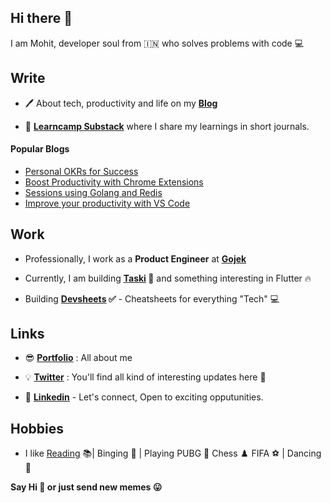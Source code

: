 ## Hi there 👋

I am Mohit, developer soul from 🇮🇳 who solves problems with code 💻


## Write

- 🖊 About tech, productivity and life on my **[Blog](https://mohitkhare.me/blog/)** 

-  📖 **[Learncamp Substack](http://learncamp.substack.com/)** where I share my learnings in short journals.

#### Popular Blogs
- [Personal OKRs for Success](https://mohitkhare.me/blog/personal-okrs/)
- [Boost Productivity with Chrome Extensions](https://mohitkhare.me/blog/productivity-chrome-extensions/)
- [Sessions using Golang and Redis](https://mohitkhare.me/blog/sessions-in-golang/)
- [Improve your productivity with VS Code](https://mohitkhare.me/blog/producitvity-in-vscode/)

## Work

- Professionally, I work as a **Product Engineer** at **[Gojek](http://gojek.io/)**

- Currently, I am building **[Taski](https://usetaski.com) 🚀** and something interesting in Flutter 🔥

- Building **[Devsheets](http://mohitkhare.me/devsheets) ✅** - Cheatsheets for everything "Tech" 💻


## Links

- 😎 **[Portfolio](https://mohitkhare.me/)** : All about me

- 💡 **[Twitter](https://twitter.com/mkfeuhrer)** : You'll find all kind of interesting updates here 🎈

- 💼 **[Linkedin](https://www.linkedin.com/in/mohitkhare1996)** - Let's connect, Open to exciting opputunities.


## Hobbies

- I like [Reading](https://www.goodreads.com/user/show/90352684-mohit-khare) 📚| Binging 🎥 | Playing PUBG 🔫 Chess ♟️ FIFA ️⚽️ | Dancing 💃

**Say Hi 👋 or just send new memes 😛**

